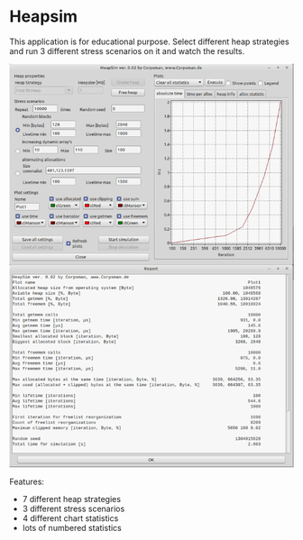 # Heapsim

This application is for educational purpose. Select different heap strategies and run 3 different stress scenarios on it and watch the results. 

![](preview.png)

Features:
- 7 different heap strategies
- 3 different stress scenarios
- 4 different chart statistics
- lots of numbered statistics